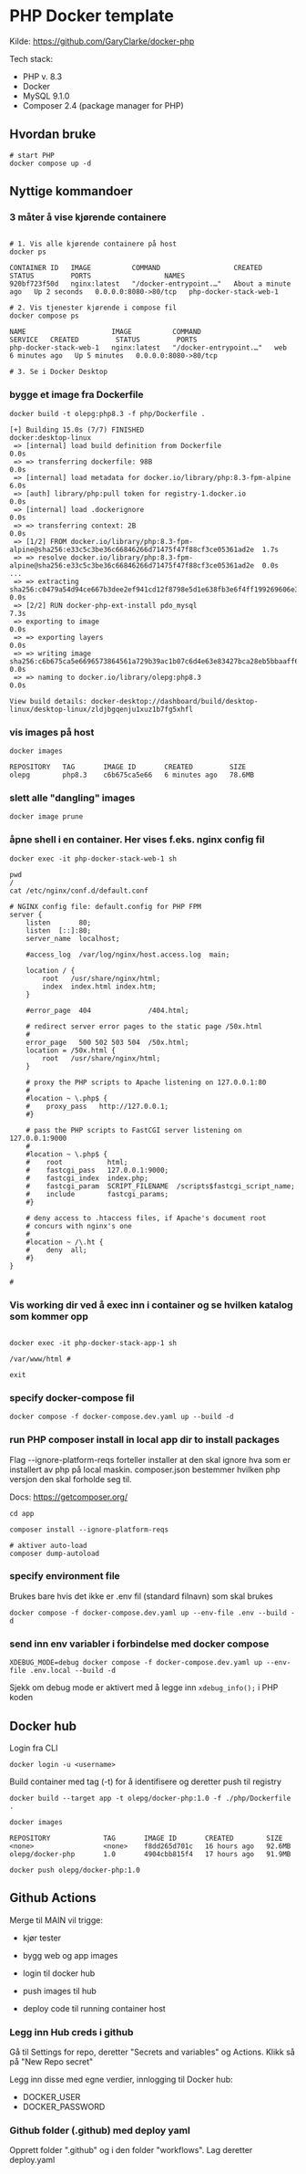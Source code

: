 # PHP Docker template

Kilde: <https://github.com/GaryClarke/docker-php>

Tech stack:

- PHP v. 8.3
- Docker
- MySQL 9.1.0
- Composer 2.4 (package manager for PHP)

## Hvordan bruke

```shell
# start PHP
docker compose up -d
```

## Nyttige kommandoer

### 3 måter å vise kjørende containere

```shell

# 1. Vis alle kjørende containere på host
docker ps

CONTAINER ID   IMAGE          COMMAND                  CREATED              STATUS         PORTS                  NAMES
920bf723f50d   nginx:latest   "/docker-entrypoint.…"   About a minute ago   Up 2 seconds   0.0.0.0:8080->80/tcp   php-docker-stack-web-1

# 2. Vis tjenester kjørende i compose fil
docker compose ps

NAME                     IMAGE          COMMAND                  SERVICE   CREATED         STATUS         PORTS
php-docker-stack-web-1   nginx:latest   "/docker-entrypoint.…"   web       6 minutes ago   Up 5 minutes   0.0.0.0:8080->80/tcp

# 3. Se i Docker Desktop
```

### bygge et image fra Dockerfile

```shell
docker build -t olepg:php8.3 -f php/Dockerfile .

[+] Building 15.0s (7/7) FINISHED                                                          docker:desktop-linux
 => [internal] load build definition from Dockerfile                                                       0.0s
 => => transferring dockerfile: 98B                                                                        0.0s
 => [internal] load metadata for docker.io/library/php:8.3-fpm-alpine                                      6.0s
 => [auth] library/php:pull token for registry-1.docker.io                                                 0.0s
 => [internal] load .dockerignore                                                                          0.0s
 => => transferring context: 2B                                                                            0.0s
 => [1/2] FROM docker.io/library/php:8.3-fpm-alpine@sha256:e33c5c3be36c66846266d71475f47f88cf3ce05361ad2e  1.7s
 => => resolve docker.io/library/php:8.3-fpm-alpine@sha256:e33c5c3be36c66846266d71475f47f88cf3ce05361ad2e  0.0s
...
 => => extracting sha256:c0479a54d94ce667b3dee2ef941cd12f8798e5d1e638fb3e6f4ff199269606e3                  0.0s
 => [2/2] RUN docker-php-ext-install pdo_mysql                                                             7.3s
 => exporting to image                                                                                     0.0s
 => => exporting layers                                                                                    0.0s
 => => writing image sha256:c6b675ca5e6696573864561a729b39ac1b07c6d4e63e83427bca28eb5bbaaff6               0.0s
 => => naming to docker.io/library/olepg:php8.3                                                            0.0s

View build details: docker-desktop://dashboard/build/desktop-linux/desktop-linux/zldjbgqenju1xuz1b7fg5xhfl
```

### vis images på host

```shell
docker images

REPOSITORY   TAG       IMAGE ID       CREATED         SIZE
olepg        php8.3    c6b675ca5e66   6 minutes ago   78.6MB
```

### slett alle "dangling" images

```shell
docker image prune
```

### åpne shell i en container. Her vises f.eks. nginx config fil

```shell
docker exec -it php-docker-stack-web-1 sh

pwd
/
cat /etc/nginx/conf.d/default.conf
```

```nginx
# NGINX config file: default.config for PHP FPM
server {
    listen       80;
    listen  [::]:80;
    server_name  localhost;

    #access_log  /var/log/nginx/host.access.log  main;

    location / {
        root   /usr/share/nginx/html;
        index  index.html index.htm;
    }

    #error_page  404              /404.html;

    # redirect server error pages to the static page /50x.html
    #
    error_page   500 502 503 504  /50x.html;
    location = /50x.html {
        root   /usr/share/nginx/html;
    }

    # proxy the PHP scripts to Apache listening on 127.0.0.1:80
    #
    #location ~ \.php$ {
    #    proxy_pass   http://127.0.0.1;
    #}

    # pass the PHP scripts to FastCGI server listening on 127.0.0.1:9000
    #
    #location ~ \.php$ {
    #    root           html;
    #    fastcgi_pass   127.0.0.1:9000;
    #    fastcgi_index  index.php;
    #    fastcgi_param  SCRIPT_FILENAME  /scripts$fastcgi_script_name;
    #    include        fastcgi_params;
    #}

    # deny access to .htaccess files, if Apache's document root
    # concurs with nginx's one
    #
    #location ~ /\.ht {
    #    deny  all;
    #}
}

#
```

### Vis working dir ved å exec inn i container og se hvilken katalog som kommer opp

```shell

docker exec -it php-docker-stack-app-1 sh

/var/www/html #

exit
```

### specify docker-compose fil

```shell
docker compose -f docker-compose.dev.yaml up --build -d
```

### run PHP composer install in local app dir to install packages

Flag --ignore-platform-reqs forteller installer at den skal ignore hva som er installert av php på local maskin. composer.json bestemmer hvilken php versjon den skal forholde seg til.

Docs: <https://getcomposer.org/>

```shell
cd app

composer install --ignore-platform-reqs

# aktiver auto-load
composer dump-autoload
```

### specify environment file

Brukes bare hvis det ikke er .env fil (standard filnavn) som skal brukes

```shell
docker compose -f docker-compose.dev.yaml up --env-file .env --build -d
```

### send inn env variabler i forbindelse med docker compose

```shell
XDEBUG_MODE=debug docker compose -f docker-compose.dev.yaml up --env-file .env.local --build -d
```

Sjekk om debug mode er aktivert med å legge inn `xdebug_info();` i PHP koden

## Docker hub

Login fra CLI

```shell
docker login -u <username>
```

Build container med tag (-t) for å identifisere og deretter push til registry

```shell
docker build --target app -t olepg/docker-php:1.0 -f ./php/Dockerfile .

docker images

REPOSITORY             TAG       IMAGE ID       CREATED        SIZE
<none>                 <none>    f8dd265d701c   16 hours ago   92.6MB
olepg/docker-php       1.0       4904cbb815f4   17 hours ago   91.9MB

docker push olepg/docker-php:1.0
```

## Github Actions

Merge til MAIN vil trigge:

- kjør tester
- bygg web og app images
- login til docker hub
- push images til hub

- deploy code til running container host

### Legg inn Hub creds i github

Gå til Settings for repo, deretter "Secrets and variables" og Actions. Klikk så på "New Repo secret"

Legg inn disse med egne verdier, innlogging til Docker hub:

- DOCKER_USER
- DOCKER_PASSWORD

### Github folder (.github) med deploy yaml

Opprett folder ".github" og i den folder "workflows". Lag deretter deploy.yaml
